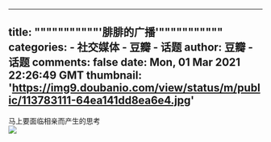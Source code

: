 
---
title: """""""""""'腓腓的广播'"""""""""""
categories: 
    - 社交媒体
    - 豆瓣 - 话题
author: 豆瓣 - 话题
comments: false
date: Mon, 01 Mar 2021 22:26:49 GMT
thumbnail: 'https://img9.doubanio.com/view/status/m/public/113783111-64ea141dd8ea6e4.jpg'
---

<div>   
马上要面临相亲而产生的思考<br><img src="https://img9.doubanio.com/view/status/m/public/113783111-64ea141dd8ea6e4.jpg" referrerpolicy="no-referrer">  
</div>
            